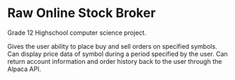 # Raw Online Stock Broker
Grade 12 Highschool computer science project.

Gives the user ability to place buy and sell orders on specified symbols. 
Can display price data of symbol during a period specified by the user. 
Can return account information and order history back to the user through the Alpaca API. 
